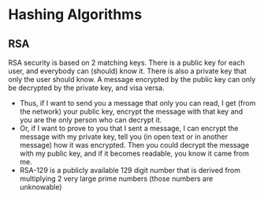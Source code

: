 
# Hashing Algorithms
## RSA
RSA security is based on 2 matching keys. There is a public key for each user, and everybody can (should) know it. There is also a private key that only the user should know. A message encrypted by the public key can only be decrypted by the private key, and visa versa.
- Thus, if I want to send you a message that only you can read, I get (from the network) your public key, encrypt the message with that key and you are the only person who can decrypt it.
- Or, if I want to prove to you that I sent a message, I can encrypt the message with my private key, tell you (in open text or in another message) how it was encrypted. Then you could decrypt the message with my public key, and if it becomes readable, you know it came from me.
- RSA-129 is a publicly available 129 digit number that is derived from multiplying 2 very large prime numbers (those numbers are unknowable)
